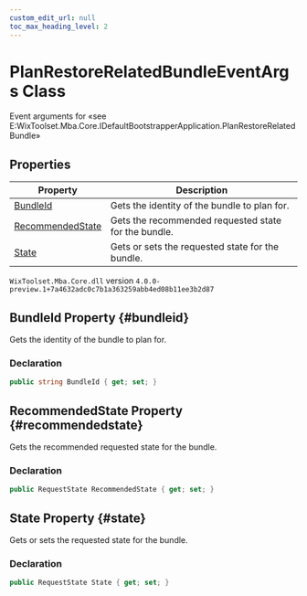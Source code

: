 ```yaml
---
custom_edit_url: null
toc_max_heading_level: 2
---
```

# PlanRestoreRelatedBundleEventArgs Class
Event arguments for «see E:WixToolset.Mba.Core.IDefaultBootstrapperApplication.PlanRestoreRelatedBundle» 
## Properties
| Property | Description |
| ------ | ----------- |
| [BundleId](#bundleid) | Gets the identity of the bundle to plan for. |
| [RecommendedState](#recommendedstate) | Gets the recommended requested state for the bundle. |
| [State](#state) | Gets or sets the requested state for the bundle. |
`WixToolset.Mba.Core.dll` version `4.0.0-preview.1+7a4632adc0c7b1a363259abb4ed08b11ee3b2d87`
## BundleId Property {#bundleid}
Gets the identity of the bundle to plan for.
### Declaration
```cs
public string BundleId { get; set; } 
```
## RecommendedState Property {#recommendedstate}
Gets the recommended requested state for the bundle.
### Declaration
```cs
public RequestState RecommendedState { get; set; } 
```
## State Property {#state}
Gets or sets the requested state for the bundle.
### Declaration
```cs
public RequestState State { get; set; } 
```
